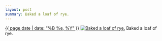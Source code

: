 ```yaml
---
layout: post
summary: Baked a loaf of rye.
---
```


<p>
  <time><a href="/250">{{ page.date | date: "%B %e, %Y" }}</a></time>
  <a href="/250"><img src="{{ site.assets_url }}/250-640.jpg" srcset="{{ site.assets_url }}/250-1280.jpg 1280w, {{ site.assets_url }}/250-960.jpg 960w, {{ site.assets_url }}/250-640.jpg 640w, {{ site.assets_url }}/250-320.jpg 320w" sizes="(min-width: 700px) 50vw, calc(100vw - 2rem)" alt="Baked a loaf of rye." /></a>
  <span>Baked a loaf of rye.</span>
</p>
